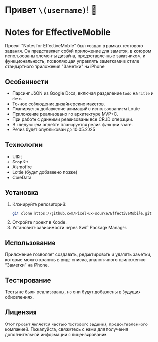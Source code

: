 # Привет `\(username)`! 👋
# Notes for EffectiveMobile
Проект "Notes for EffectiveMobile" был создан в рамках тестового задания. Он представляет собой приложение для заметок, в котором использованы элементы дизайна, предоставленные заказчиком, и функциональность, позволяющая управлять заметками в стиле стандартного приложения "Заметки" на iPhone.

## Особенности
- Парсинг JSON из Google Docs, включая разделение `todo` на `title` и `desc`.
- Точное соблюдение дизайнерских макетов.
- Планируется добавление анимаций с использованием Lottie.
- Приложение реализовано по архитектуре MVP+C.
- При работе с данными реализованы все CRUD операции.
- В следующем апдейте планируется релиз функции share.
- Релиз будет опубликован до 10.05.2025

## Технологии
- UIKit
- SnapKit
- Alamofire
- Lottie (будет добавлено позже)
- CoreData

## Установка
1. Клонируйте репозиторий:
   ```bash
   git clone https://github.com/Pixel-ux-source/EffectiveMobile.git

2.	Откройте проект в Xcode.
3.	Установите зависимости через Swift Package Manager.

## Использование
Приложение позволяет создавать, редактировать и удалять заметки, которые можно хранить в виде списка, аналогичного приложению “Заметки” на iPhone.

## Тестирование
Тесты не были реализованы, но они будут добавлены в будущих обновлениях.

## Лицензия
Этот проект является частью тестового задания, предоставленного компанией. Пожалуйста, свяжитесь с нами для получения дополнительной информации о лицензировании.

